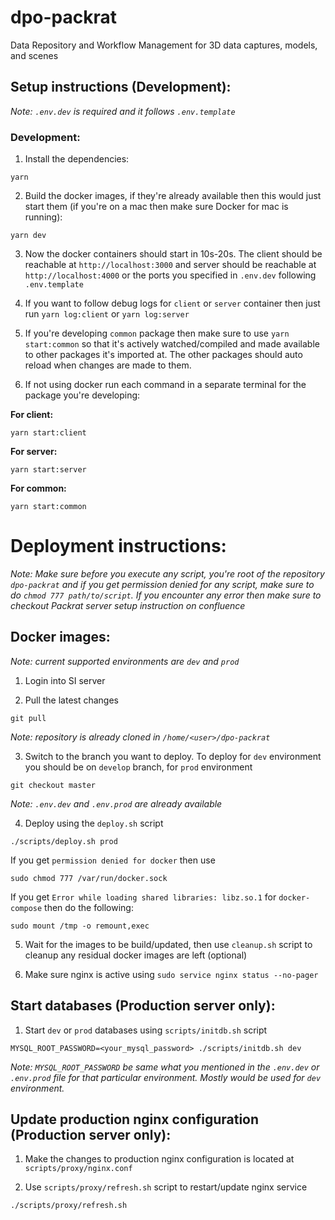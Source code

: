 # dpo-packrat
Data Repository and Workflow Management for 3D data captures, models, and scenes

## Setup instructions (Development):

*Note: `.env.dev` is required and it follows `.env.template`*

### Development:

1. Install the dependencies:

``` 
yarn
```

2. Build the docker images, if they're already available then this would just start them (if you're on a mac then make sure Docker for mac is running):

``` 
yarn dev
```

3. Now the docker containers should start in 10s-20s. The client should be reachable at `http://localhost:3000` and server should be reachable at `http://localhost:4000` or the ports you specified in `.env.dev` following `.env.template`

4. If you want to follow debug logs for `client` or `server` container then just run `yarn log:client` or `yarn log:server`

7. If you're developing `common` package then make sure to use `yarn start:common` so that it's actively watched/compiled and made available to other packages it's imported at. The other packages should auto reload when changes are made to them.

6. If not using docker run each command in a separate terminal for the package you're developing:

**For client:**

``` 
yarn start:client
``` 

**For server:**

```
yarn start:server
``` 

**For common:**

```
yarn start:common
``` 

# Deployment instructions:
*Note: Make sure before you execute any script, you're root of the repository `dpo-packrat` and if you get permission denied for any script, make sure to do `chmod 777 path/to/script`. If you encounter any error then make sure to checkout Packrat server setup instruction on confluence*

## Docker images:
*Note: current supported environments are `dev` and `prod`*

1. Login into SI server

2. Pull the latest changes
```
git pull
```
*Note: repository is already cloned in `/home/<user>/dpo-packrat`*

3. Switch to the branch you want to deploy. To deploy for `dev` environment you should be on `develop` branch, for `prod` environment
```
git checkout master
```
*Note: `.env.dev` and `.env.prod` are already available*

4. Deploy using the `deploy.sh` script
```
./scripts/deploy.sh prod
```
If you get `permission denied for docker` then use
```
sudo chmod 777 /var/run/docker.sock
```
If you get `Error while loading shared libraries: libz.so.1` for `docker-compose` then do the following:
```
sudo mount /tmp -o remount,exec
```

5. Wait for the images to be build/updated, then use `cleanup.sh` script to cleanup any residual docker images are left (optional)

6. Make sure nginx is active using `sudo service nginx status --no-pager`

## Start databases (Production server only):

1. Start `dev` or `prod` databases using `scripts/initdb.sh` script
```
MYSQL_ROOT_PASSWORD=<your_mysql_password> ./scripts/initdb.sh dev
```
*Note: `MYSQL_ROOT_PASSWORD` be same what you mentioned in the `.env.dev` or `.env.prod` file for that particular environment. Mostly would be used for `dev` environment.*

## Update production nginx configuration (Production server only):

1. Make the changes to production nginx configuration is located at `scripts/proxy/nginx.conf`

2. Use `scripts/proxy/refresh.sh` script to restart/update nginx service
```
./scripts/proxy/refresh.sh
```
